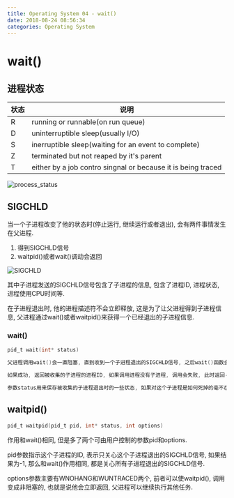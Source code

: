 ```yaml
---
title: Operating System 04 - wait()
date: 2018-08-24 08:56:34
categories: Operating System
---
```

# wait()

<!--more-->

## 进程状态

|状态|说明|
|---|---|
|R|running or runnable(on run queue)|
|D|uninterruptible sleep(usually I/O)|
|S|inerruptible sleep(waiting for an event to complete)|
|Z|terminated but not reaped by it's parent|
|T|either by a job contro singnal or because it is being traced|

![process_status](https://res.cloudinary.com/dpe4i978o/image/upload/v1535072416/os/process_status.png)

## SIGCHLD

当一个子进程改变了他的状态时(停止运行, 继续运行或者退出), 会有两件事情发生在父进程.

1. 得到SIGCHLD信号
2. waitpid()或者wait()调动会返回

![SIGCHLD](https://res.cloudinary.com/dpe4i978o/image/upload/v1535072544/os/SIGCHLD.png)

其中子进程发送的SIGCHLD信号包含了子进程的信息, 包含了进程ID, 进程状态, 进程使用CPU时间等.

在子进程退出时, 他的进程描述符不会立即释放, 这是为了让父进程得到子进程信息, 父进程通过wait()或者waitpid()来获得一个已经退出的子进程信息.

### wait()

```c
pid_t wait(int* status)

父进程调用wait()会一直阻塞, 直到收到一个子进程退出的SIGCHLD信号, 之后wait()函数会销毁子进程并返回.

如果成功, 返回被收集的子进程的进程ID, 如果调用进程没有子进程, 调用会失败, 此时返回-1, 同时errno被置为ECHILD.

参数status用来保存被收集的子进程退出时的一些状态, 如果对这个子进程是如何死掉的毫不在意, 只想把这个子进程消灭掉, 可以设置这个参数为NULL.
```

## waitpid()

```c
pid_t waitpid(pid_t pid, int* status, int options)
```

作用和wait()相同, 但是多了两个可由用户控制的参数pid和options.

pid参数指示这个子进程的ID, 表示只关心这个子进程退出的SIGCHLD信号, 如果结果为-1, 那么和wait()作用相同, 都是关心所有子进程退出的SIGCHLD信号.

options参数主要有WNOHANG和WUNTRACED两个, 前者可以使waitpid(), 调用变成非阻塞的, 也就是说他会立即返回, 父进程可以继续执行其他任务.